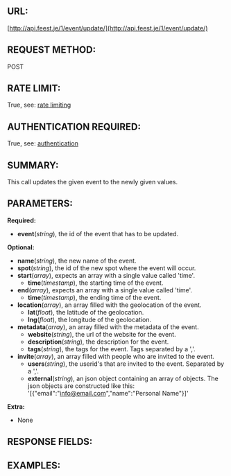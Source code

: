 URL:
----
[http://api.feest.je/1/event/update/](http://api.feest.je/1/event/update/)

REQUEST METHOD:
---------------
POST

RATE LIMIT:
-----------
True, see: [rate limiting](<link naar ratelimitpagina>)

AUTHENTICATION REQUIRED:
------------------------
True, see: [authentication](<link naar authenticaton pagina>)

SUMMARY:
--------
This call updates the given event to the newly given values.

PARAMETERS:
-----------

**Required:**

 - **event**(*string*), the id of the event that has to be updated.

**Optional:**

 - **name**(*string*), the new name of the event.
 - **spot**(*string*), the id of the new spot where the event will occur.
 - **start**(*array*), expects an array with a single value called 'time'.
	- **time**(*timestamp*), the starting time of the event.
 - **end**(*array*), expects an array with a single value called 'time'.
	- **time**(*timestamp*), the ending time of the event.
 - **location**(*array*), an array filled with the geolocation of the event.
	- **lat**(*float*), the latitude of the geolocation.
	- **lng**(*float*), the longitude of the geolocation.
 - **metadata**(*array*), an array filled with the metadata of the event.
	- **website**(*string*), the url of the website for the event.
	- **description**(*string*), the description for the event.
	- **tags**(*string*), the tags for the event. Tags separated by a ','.
 - **invite**(*array*), an array filled with people who are invited to the event.
	- **users**(*string*), the userid's that are invited to the event. Separated by a ','.
	- **external**(*string*), an json object containing an array of objects. The json objects are constructed like this: '[{"email":"info@email.com","name":"Personal Name"}]'
	
 **Extra:**
  
 - None

RESPONSE FIELDS:
----------------

EXAMPLES:
---------